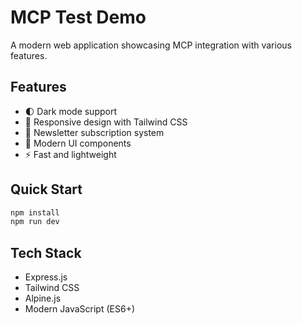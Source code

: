 # MCP Test Demo

A modern web application showcasing MCP integration with various features.

## Features

- 🌓 Dark mode support
- 📱 Responsive design with Tailwind CSS
- 📨 Newsletter subscription system
- 🚀 Modern UI components
- ⚡ Fast and lightweight

## Quick Start

```bash
npm install
npm run dev
```

## Tech Stack

- Express.js
- Tailwind CSS
- Alpine.js
- Modern JavaScript (ES6+)